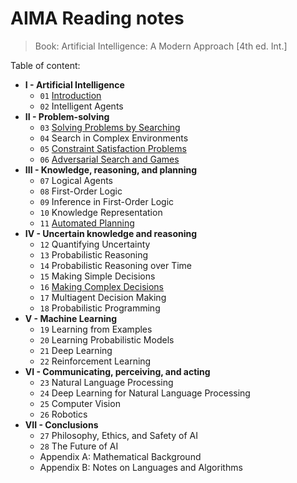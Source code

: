 # AIMA Reading notes

> Book: Artificial Intelligence: A Modern Approach [4th ed. Int.]

Table of content:  

- **I - Artificial Intelligence** 
    * `01` [Introduction](aima.01.introduction.md)
    * `02` Intelligent Agents  
- **II - Problem-solving**  
    * `03` [Solving Problems by Searching](aima.03.solving-problems-by-searching.md)
    * `04` Search in Complex Environments
    * `05` [Constraint Satisfaction Problems](aima.05.csp.md)
    * `06` [Adversarial Search and Games](aima.06.adversarial-search-and-games.md)
- **III - Knowledge, reasoning, and planning**   
    * `07` Logical Agents
    * `08` First-Order Logic
    * `09` Inference in First-Order Logic
    * `10` Knowledge Representation
    * `11` [Automated Planning](aima.11.automated-planning.md)
- **IV - Uncertain knowledge and reasoning** 
    * `12` Quantifying Uncertainty
    * `13` Probabilistic Reasoning
    * `14` Probabilistic Reasoning over Time
    * `15` Making Simple Decisions
    * `16` [Making Complex Decisions](aima.16.making-complexe-decisions.md)  
    * `17` Multiagent Decision Making  
    * `18` Probabilistic Programming
- **V - Machine Learning**  
    * `19` Learning from Examples  
    * `20` Learning Probabilistic Models  
    * `21` Deep Learning  
    * `22` Reinforcement Learning  
- **VI - Communicating, perceiving, and acting** 
    * `23` Natural Language Processing
    * `24` Deep Learning for Natural Language Processing
    * `25` Computer Vision
    * `26` Robotics
- **VII - Conclusions** 
    * `27` Philosophy, Ethics, and Safety of AI
    * `28` The Future of AI
    * Appendix A: Mathematical Background
    * Appendix B: Notes on Languages and Algorithms

  
